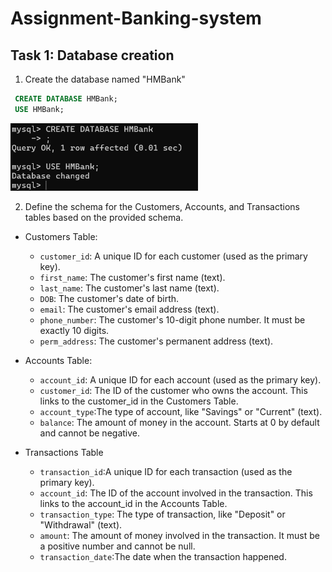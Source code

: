 # Assignment-Banking-system
## Task 1: Database creation
1. Create the database named "HMBank"
```sql
 CREATE DATABASE HMBank;
 USE HMBank;
 ```
 <img src="./outputs/o1.png" width="300" />

 2. Define the schema for the Customers, Accounts, and Transactions tables based on the provided schema.
- Customers Table:
    - `customer_id`: A unique ID for each customer (used as the primary key).
    - `first_name`: The customer's first name (text).
    - `last_name`: The customer's last name (text).
    - `DOB`:  The customer's date of birth.
    - `email`: The customer's email address (text).
    - `phone_number`: The customer's 10-digit phone number. It must be exactly 10 digits.
    - `perm_address`: The customer's permanent address (text).

- Accounts Table:
    - `account_id`: A unique ID for each account (used as the primary key).
    - `customer_id`: The ID of the customer who owns the account. This links to the customer_id in the Customers Table.
    - `account_type`:The type of account, like "Savings" or "Current" (text).
    - `balance`: The amount of money in the account. Starts at 0 by default and cannot be negative.

- Transactions Table
    - `transaction_id`:A unique ID for each transaction (used as the primary key).
    - `account_id`: The ID of the account involved in the transaction. This links to the account_id in the Accounts Table.
    - `transaction_type`: The type of transaction, like "Deposit" or "Withdrawal" (text).
    - `amount`: The amount of money involved in the transaction. It must be a positive number and cannot be null.
    - `transaction_date`:The date when the transaction happened.
